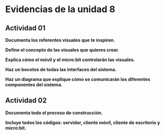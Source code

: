 
# Evidencias de la unidad 8

## Actividad 01

**Documenta los referentes visuales que te inspiren.**

**Define el concepto de las visuales que quieres crear.**

**Explica cómo el móvil y el micro:bit controlarán las visuales.**

**Haz un bocetos de todas las interfaces del sistema.**

**Haz un diagrama que explique cómo se comunicarán los diferentes componentes del sistema.**

## Actividad 02

**Documenta todo el proceso de construcción.**

**Incluye todos los códigos: servidor, cliente móvil, cliente de escritorio y micro:bit.**


